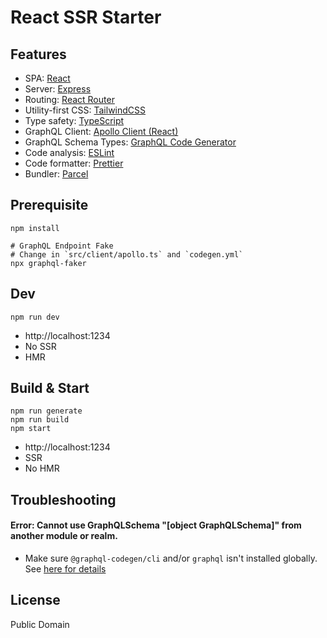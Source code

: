 # React SSR Starter

## Features

- SPA: [React](https://reactjs.org/)
- Server: [Express](https://expressjs.com/)
- Routing: [React Router](https://reacttraining.com/react-router/web)
- Utility-first CSS: [TailwindCSS](https://tailwindcss.com/)
- Type safety: [TypeScript](https://typescriptlang.org/)
- GraphQL Client: [Apollo Client (React)](https://www.apollographql.com/docs/react/)
- GraphQL Schema Types: [GraphQL Code Generator](https://graphql-code-generator.com/)
- Code analysis: [ESLint](https://eslint.org/)
- Code formatter: [Prettier](https://prettier.io/)
- Bundler: [Parcel](https://parceljs.org/)


## Prerequisite

```shell
npm install

# GraphQL Endpoint Fake
# Change in `src/client/apollo.ts` and `codegen.yml`
npx graphql-faker 
```

## Dev

```shell
npm run dev
```

- http://localhost:1234
- No SSR
- HMR

## Build & Start

```shell
npm run generate
npm run build
npm start
```

- http://localhost:1234
- SSR
- No HMR

## Troubleshooting

#### Error: Cannot use GraphQLSchema "[object GraphQLSchema]" from another module or realm.

- Make sure `@graphql-codegen/cli` and/or `graphql` isn't installed globally. See [here for details](https://github.com/dotansimha/graphql-code-generator/issues/3660)

## License

Public Domain
